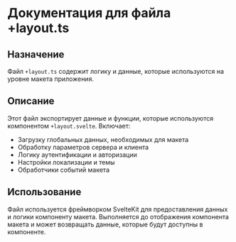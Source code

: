 # Документация для файла +layout.ts

## Назначение
Файл `+layout.ts` содержит логику и данные, которые используются на уровне макета приложения.

## Описание
Этот файл экспортирует данные и функции, которые используются компонентом `+layout.svelte`. Включает:
- Загрузку глобальных данных, необходимых для макета
- Обработку параметров сервера и клиента
- Логику аутентификации и авторизации
- Настройки локализации и темы
- Обработчики событий макета

## Использование
Файл используется фреймворком SvelteKit для предоставления данных и логики компоненту макета. Выполняется до отображения компонента макета и может возвращать данные, которые будут доступны в компоненте.